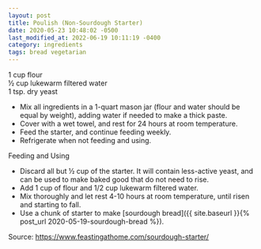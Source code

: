 ```yaml
---
layout: post
title: Poulish (Non-Sourdough Starter)
date: 2020-05-23 10:48:02 -0500
last_modified_at: 2022-06-19 10:11:19 -0400
category: ingredients
tags: bread vegetarian
---
```

1 cup flour  
½ cup lukewarm filtered water  
1 tsp. dry yeast  
* Mix all ingredients in a 1-quart mason jar (flour and water should be equal by weight), adding water if needed to make a thick paste.
* Cover with a wet towel, and rest for 24 hours at room temperature.
* Feed the starter, and continue feeding weekly.
* Refrigerate when not feeding and using.

Feeding and Using

* Discard all but ½ cup of the starter. It will contain less-active yeast, and can be used to make baked good that do not need to rise.
* Add 1 cup of flour and 1/2 cup lukewarm filtered water.
* Mix thoroughly and let rest 4-10 hours at room temperature, until risen and starting to fall.
* Use a chunk of starter to make [sourdough bread]({{ site.baseurl }}{% post_url 2020-05-19-sourdough-bread %}).

Source: <https://www.feastingathome.com/sourdough-starter/>

